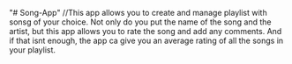 "# Song-App" 
//This app allows you to create and manage playlist with sonsg of your choice. Not only do you put the name of the song and the artist, but this app allows you to rate the song and add any comments. And if that isnt enough, the app ca give you an average rating of all the songs in your playlist.
